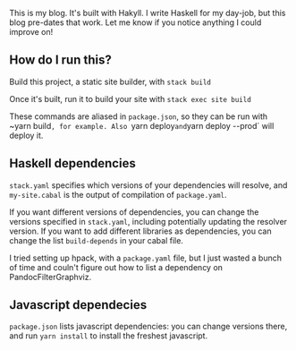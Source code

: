 This is my blog. It's built with Hakyll. I write Haskell for my day-job, but this blog pre-dates that work. Let me know if you notice anything I could improve on!

## How do I run this?
Build this project, a static site builder, with `stack build`

Once it's built, run it to build your site with `stack exec site build`

These commands are aliased in `package.json`, so they can be run with ~yarn build`, for example. Also `yarn deploy` and `yarn deploy --prod` will deploy it.

## Haskell dependencies

`stack.yaml` specifies which versions of your dependencies will resolve, and `my-site.cabal` is the output of compilation of `package.yaml`.

If you want different versions of dependencies, you can change the versions specified in `stack.yaml`, including potentially updating the resolver version. If you want to add different libraries as dependencies, you can change the list `build-depends` in your cabal file.

I tried setting up hpack, with a `package.yaml` file, but I just wasted a bunch of time and couln't figure out how to list a dependency on PandocFilterGraphviz.

## Javascript dependecies

`package.json` lists javascript dependencies: you can change versions there, and run `yarn install` to install the freshest javascript.
